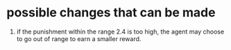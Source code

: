 # possible changes that can be made 
1. if the punishment within the range 2.4 is too high, the agent may choose to go out of range to earn a smaller reward.
